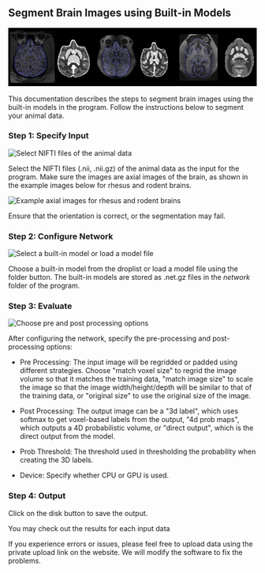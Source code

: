 Segment Brain Images using Built-in Models
------------------------------------------

![Examples of segmented brain images](https://github.com/frankyeh/UNet-Studio-Website/blob/main/images/examples2.png)

This documentation describes the steps to segment brain images using the built-in models in the program. Follow the instructions below to segment your animal data.

### Step 1: Specify Input

![Select NIFTI files of the animal data](https://user-images.githubusercontent.com/275569/234067989-b087a252-8197-4756-95b4-5d363becf043.png)

Select the NIFTI files (.nii, .nii.gz) of the animal data as the input for the program. Make sure the images are axial images of the brain, as shown in the example images below for rhesus and rodent brains.

![Example axial images for rhesus and rodent brains](https://github.com/frankyeh/UNet-Studio-Website/blob/main/images/t2_default_template.png)

Ensure that the orientation is correct, or the segmentation may fail.

### Step 2: Configure Network

![Select a built-in model or load a model file](https://user-images.githubusercontent.com/275569/234068134-0c5adfa7-6766-4bdf-bef8-032471e410f3.png)

Choose a built-in model from the droplist or load a model file using the folder button. The built-in models are stored as .net.gz files in the *network* folder of the program.

### Step 3: Evaluate

![Choose pre and post processing options](https://user-images.githubusercontent.com/275569/234068755-d976e1bd-4e20-410a-8854-c365b9b33e13.png)

After configuring the network, specify the pre-processing and post-processing options:

-   Pre Processing: The input image will be regridded or padded using different strategies. Choose "match voxel size" to regrid the image volume so that it matches the training data, "match image size" to scale the image so that the image width/height/depth will be similar to that of the training data, or "original size" to use the original size of the image.

-   Post Processing: The output image can be a "3d label", which uses softmax to get voxel-based labels from the output, "4d prob maps", which outputs a 4D probabilistic volume, or "direct output", which is the direct output from the model.

-   Prob Threshold: The threshold used in thresholding the probability when creating the 3D labels.

-   Device: Specify whether CPU or GPU is used.

### Step 4: Output

Click on the disk button to save the output.

You may check out the results for each input data 

If you experience errors or issues, please feel free to upload data using the private upload link on the website. We will modify the software to fix the problems.
